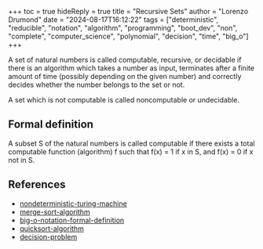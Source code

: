 +++
toc = true
hideReply = true
title = "Recursive Sets"
author = "Lorenzo Drumond"
date = "2024-08-17T16:12:22"
tags = ["deterministic",  "reducible",  "notation",  "algorithm",  "programming",  "boot_dev",  "non",  "complete",  "computer_science",  "polynomial",  "decision",  "time",  "big_o"]
+++



A set of natural numbers is called computable, recursive, or decidable if there is an algorithm which takes a number as input, terminates after a finite amount of time (possibly depending on the given number) and correctly decides whether the number belongs to the set or not.

A set which is not computable is called noncomputable or undecidable.

## Formal definition

A subset S of the natural numbers is called computable if there exists a total computable function (algorithm) f such that f(x) = 1 if x in S, and f(x) = 0 if x not in S.

## References
- [nondeterministic-turing-machine](/wiki/nondeterministic-turing-machine/)
- [merge-sort-algorithm](/wiki/merge-sort-algorithm/)
- [big-o-notation-formal-definition](/wiki/big-o-notation-formal-definition/)
- [quicksort-algorithm](/wiki/quicksort-algorithm/)
- [decision-problem](/wiki/decision-problem/)
